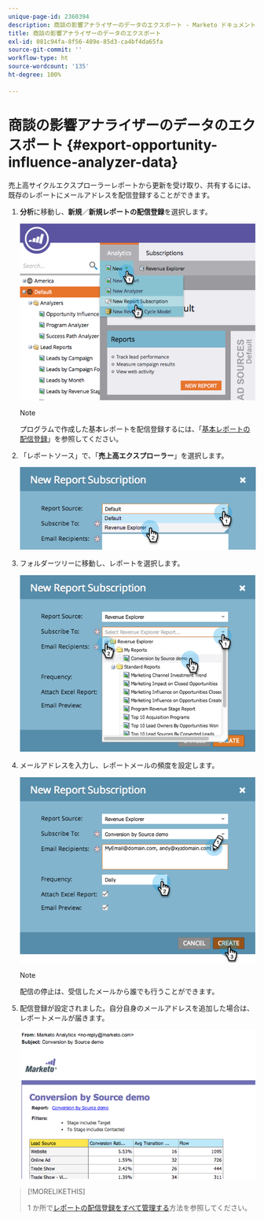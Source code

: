```yaml
---
unique-page-id: 2360394
description: 商談の影響アナライザーのデータのエクスポート - Marketo ドキュメント - 製品ドキュメント
title: 商談の影響アナライザーのデータのエクスポート
exl-id: 081c94fa-8f56-489e-85d3-ca4bf4da65fa
source-git-commit: ''
workflow-type: ht
source-wordcount: '135'
ht-degree: 100%

---
```


# 商談の影響アナライザーのデータのエクスポート {#export-opportunity-influence-analyzer-data}

売上高サイクルエクスプローラーレポートから更新を受け取り、共有するには、既存のレポートにメールアドレスを配信登録することができます。

1. **分析**&#x200B;に移動し、**新規**／**新規レポートの配信登録**&#x200B;を選択します。

   ![](assets/image2014-9-17-12-3a40-3a46.png)

   >[!NOTE]
   >
   >プログラムで作成した基本レポートを配信登録するには、「[基本レポートの配信登録](/help/marketo/product-docs/reporting/basic-reporting/report-subscriptions/subscribe-to-a-basic-report.md)」を参照してください。

1. 「レポートソース」で、「**売上高エクスプローラー**」を選択します。

   ![](assets/image2014-9-17-12-3a42-3a15.png)

1. フォルダーツリーに移動し、レポートを選択します。

   ![](assets/image2014-9-17-12-3a42-3a24.png)

1. メールアドレスを入力し、レポートメールの頻度を設定します。

   ![](assets/image2014-9-17-12-3a42-3a29.png)

   >[!NOTE]
   >
   >配信の停止は、受信したメールから誰でも行うことができます。

1. 配信登録が設定されました。自分自身のメールアドレスを追加した場合は、レポートメールが届きます。

   ![](assets/image2014-9-17-12-3a42-3a53.png)

>[!MORELIKETHIS]
>
>1 か所で[レポートの配信登録をすべて管理する](/help/marketo/product-docs/reporting/basic-reporting/report-subscriptions/manage-report-subscriptions.md)方法を参照してください。
